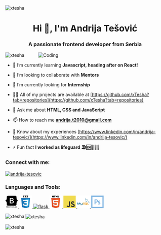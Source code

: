 <img src="https://camo.githubusercontent.com/8bd5bffa763c294fab1345c2886cf6e453dd03d5a785cdd73619e64fdbc32444/68747470733a2f2f7777772e6368617270656e692e636f6d2f7374617469632f696d616765732f6172726f772d66756e6374696f6e732d696e2d636c6173732d70726f706572746965732d6d696768742d6e6f742d62652d61732d67726561742d61732d77652d7468696e6b2f62616e6e65722e676966" alt="xtesha" />
<h1 align="center">Hi 👋, I'm Andrija Tešović</h1>
<h3 align="center">A passionate frontend developer from Serbia</h3>
<img align="right" alt="Coding" width="400" src="https://static.wixstatic.com/media/eb4480_7684fe43dee0429992132f22894284d7~mv2.gif">

<p align="left"> <img src="https://komarev.com/ghpvc/?username=xtesha&label=Profile%20views&color=0e75b6&style=flat" alt="xtesha" /> </p>

- 🌱 I’m currently learning **Javascript, heading after on React!**

- 👯 I’m looking to collaborate with **Mentors**

- 🤝 I’m currently looking for **Internship**

- 👨‍💻 All of my projects are available at [https://github.com/xTesha?tab=repositories](https://github.com/xTesha?tab=repositories)

- 💬 Ask me about **HTML, CSS and JavaScript**

- 📫 How to reach me **andrija.t2010@gmail.com**

- 📄 Know about my experiences [https://www.linkedin.com/in/andrija-tesovic/](https://www.linkedin.com/in/andrija-tesovic/)

- ⚡ Fun fact **I worked as lifeguard 🏖️🆘🏊🏼‍♂️**

<h3 align="left">Connect with me:</h3>
<p align="left">
<a href="https://linkedin.com/in/andrija-tesovic" target="blank"><img align="center" src="https://raw.githubusercontent.com/rahuldkjain/github-profile-readme-generator/master/src/images/icons/Social/linked-in-alt.svg" alt="andrija-tesovic" height="30" width="40" /></a>
</p>

<h3 align="left">Languages and Tools:</h3>
<p align="left"> <a href="https://getbootstrap.com" target="_blank" rel="noreferrer"> <img src="https://raw.githubusercontent.com/devicons/devicon/master/icons/bootstrap/bootstrap-plain-wordmark.svg" alt="bootstrap" width="40" height="40"/> </a> <a href="https://www.w3schools.com/css/" target="_blank" rel="noreferrer"> <img src="https://raw.githubusercontent.com/devicons/devicon/master/icons/css3/css3-original-wordmark.svg" alt="css3" width="40" height="40"/> </a> <a href="https://flask.palletsprojects.com/" target="_blank" rel="noreferrer"> <img src="https://www.vectorlogo.zone/logos/pocoo_flask/pocoo_flask-icon.svg" alt="flask" width="40" height="40"/> </a> <a href="https://www.w3.org/html/" target="_blank" rel="noreferrer"> <img src="https://raw.githubusercontent.com/devicons/devicon/master/icons/html5/html5-original-wordmark.svg" alt="html5" width="40" height="40"/> </a> <a href="https://developer.mozilla.org/en-US/docs/Web/JavaScript" target="_blank" rel="noreferrer"> <img src="https://raw.githubusercontent.com/devicons/devicon/master/icons/javascript/javascript-original.svg" alt="javascript" width="40" height="40"/> </a> <a href="https://www.mysql.com/" target="_blank" rel="noreferrer"> <img src="https://raw.githubusercontent.com/devicons/devicon/master/icons/mysql/mysql-original-wordmark.svg" alt="mysql" width="40" height="40"/> </a> <a href="https://www.photoshop.com/en" target="_blank" rel="noreferrer"> <img src="https://raw.githubusercontent.com/devicons/devicon/master/icons/photoshop/photoshop-line.svg" alt="photoshop" width="40" height="40"/> </a> </p>

<p><img align="left" src="https://github-readme-stats.vercel.app/api/top-langs?username=xtesha&show_icons=true&locale=en&layout=compact" alt="xtesha" /></p>

<p>&nbsp;<img align="center" src="https://github-readme-stats.vercel.app/api?username=xtesha&show_icons=true&locale=en" alt="xtesha" /></p>

<p><img align="center" src="https://github-readme-streak-stats.herokuapp.com/?user=xtesha&" alt="xtesha" /></p>
